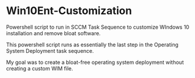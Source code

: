 # Win10Ent-Customization
Powershell script to run in SCCM Task Sequence to customize WIndows 10 installation and remove bloat software.

This powershell script runs as essentially the last step in the Operating System Deployment task sequence.

My goal was to create a bloat-free operating system deployment without creating a custom WIM file.  
